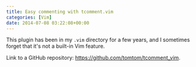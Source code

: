 ```yaml
---
title: Easy commenting with tcomment.vim
categories: [Vim]
date: 2014-07-08 03:22:08+00:00
---
```


This plugin has been in my `.vim` directory for a few years, and I sometimes
forget that it's not a built-in Vim feature.

Link to a GitHub repository: <https://github.com/tomtom/tcomment_vim>.
